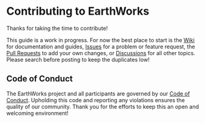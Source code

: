 # Contributing to EarthWorks

Thanks for taking the time to contribute!

This guide is a work in progress. For now the best place to start is the [Wiki](https://github.com/EarthWorksOrg/EarthWorks/wiki) for documentation and guides, [Issues](https://github.com/EarthWorksOrg/EarthWorks/issues) for a problem or feature request, the [Pull Requests](https://github.com/EarthWorksOrg/EarthWorks/pulls) to add your own changes, or [Discussions](https://github.com/EarthWorksOrg/EarthWorks/discussions) for all other topics. Please search before posting to keep the duplicates low!

## Code of Conduct

The EarthWorks project and all participants are governed by our [Code of Conduct](https://github.com/EarthWorksOrg/EarthWorks/blob/main/CODE_OF_CONDUCT.md). Upholding this code and reporting any violations ensures the quality of our community. Thank you for the efforts to keep this an open and welcoming environment!

